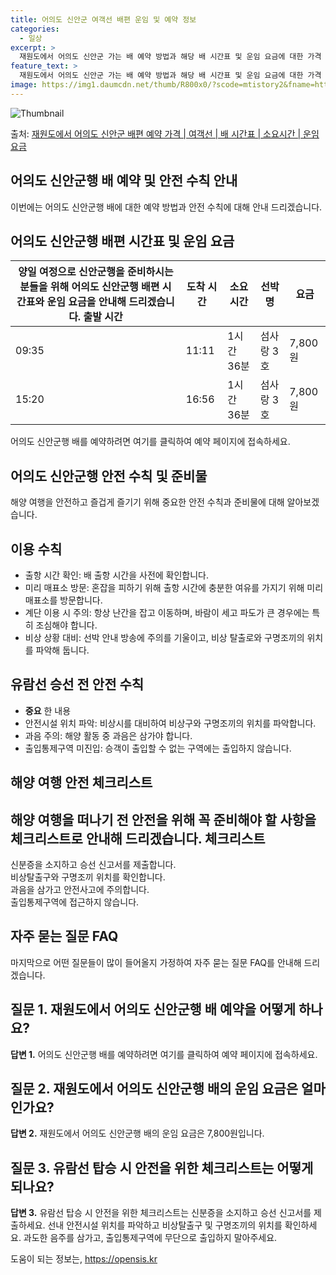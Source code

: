 ```yaml
---
title: 어의도 신안군 여객선 배편 운임 및 예약 정보
categories:
  - 일상
excerpt: >
  재원도에서 어의도 신안군 가는 배 예약 방법과 해당 배 시간표 및 운임 요금에 대한 가격 정보를 안내 드리겠습니다. 안전하고 재밋는 어의도 신안군행 여행을 위해 아래 정보 참고하시기 바랍니다. 어의도 신안군행 배편 예약하기 👈 클릭재원도에서 어의도 신안군행 배 시간표출발 시간도착 시간소요 시간선박명요금09:3511:111시간 36분섬사랑 3호7,800원15:2016:561시간 36분섬사랑 3호7,800원어의도 신안군행 배편 예약하기 👈 클릭해양 여행 시 안전 수칙 및 준비물해양 여행을 즐기기 위해 재원도에서 어의도로 향하는 여객선에 탑승하는 과정에서 중요한 수칙과 안전 준비물에 대해 알아보겠습니다.이용수칙출항 시간 확인: 배 출항 시간을 사전에 확인합니다.미리 매표소 방문: 혼잡을 피하기 위해 출항 시간..
feature_text: >
  재원도에서 어의도 신안군 가는 배 예약 방법과 해당 배 시간표 및 운임 요금에 대한 가격 정보를 안내 드리겠습니다. 안전하고 재밋는 어의도 신안군행 여행을 위해 아래 정보 참고하시기 바랍니다. 어의도 신안군행 배편 예약하기 👈 클릭재원도에서 어의도 신안군행 배 시간표출발 시간도착 시간소요 시간선박명요금09:3511:111시간 36분섬사랑 3호7,800원15:2016:561시간 36분섬사랑 3호7,800원어의도 신안군행 배편 예약하기 👈 클릭해양 여행 시 안전 수칙 및 준비물해양 여행을 즐기기 위해 재원도에서 어의도로 향하는 여객선에 탑승하는 과정에서 중요한 수칙과 안전 준비물에 대해 알아보겠습니다.이용수칙출항 시간 확인: 배 출항 시간을 사전에 확인합니다.미리 매표소 방문: 혼잡을 피하기 위해 출항 시간..
image: https://img1.daumcdn.net/thumb/R800x0/?scode=mtistory2&fname=https%3A%2F%2Fblog.kakaocdn.net%2Fdn%2FbAeeMf%2FbtsHBsuMYqF%2FMFlfHekheyetrcz94qmsMK%2Fimg.webp
---
```


![Thumbnail](https://img1.daumcdn.net/thumb/R800x0/?scode=mtistory2&fname=https%3A%2F%2Fblog.kakaocdn.net%2Fdn%2FbAeeMf%2FbtsHBsuMYqF%2FMFlfHekheyetrcz94qmsMK%2Fimg.webp)

<p>출처: <a href="https://opensis.kr/entry/%EC%9E%AC%EC%9B%90%EB%8F%84%EC%97%90%EC%84%9C-%EC%96%B4%EC%9D%98%EB%8F%84-%EC%8B%A0%EC%95%88%EA%B5%B0-%EB%B0%B0%ED%8E%B8-%EC%98%88%EC%95%BD-%EA%B0%80%EA%B2%A9-%EC%97%AC%EA%B0%9D%EC%84%A0-%EB%B0%B0-%EC%8B%9C%EA%B0%84%ED%91%9C-%EC%86%8C%EC%9A%94%EC%8B%9C%EA%B0%84-%EC%9A%B4%EC%9E%84-%EC%9A%94%EA%B8%88" rel="dofollow">재원도에서 어의도 신안군 배편 예약 가격 | 여객선 | 배 시간표 | 소요시간 | 운임 요금</a> </p>

## 어의도 신안군행 배 예약 및 안전 수칙 안내

이번에는 어의도 신안군행 배에 대한 예약 방법과 안전 수칙에 대해 안내 드리겠습니다.



## 어의도 신안군행 배편 시간표 및 운임 요금

양일 여정으로 신안군행을 준비하시는 분들을 위해 어의도 신안군행 배편 시간표와 운임 요금을 안내해 드리겠습니다.  **출발 시간** | **도착 시간** | **소요 시간** | **선박명** | **요금**  
---|---|---|---|---  
09:35 | 11:11 | 1시간 36분 | 섬사랑 3호 | 7,800원  
15:20 | 16:56 | 1시간 36분 | 섬사랑 3호 | 7,800원  
어의도 신안군행 배를 예약하려면 여기를 클릭하여 예약 페이지에 접속하세요.



## 어의도 신안군행 안전 수칙 및 준비물

해양 여행을 안전하고 즐겁게 즐기기 위해 중요한 안전 수칙과 준비물에 대해 알아보겠습니다.

## **이용 수칙**

  * 출항 시간 확인: 배 출항 시간을 사전에 확인합니다.
  * 미리 매표소 방문: 혼잡을 피하기 위해 출항 시간에 충분한 여유를 가지기 위해 미리 매표소를 방문합니다.
  * 계단 이용 시 주의: 항상 난간을 잡고 이동하며, 바람이 세고 파도가 큰 경우에는 특히 조심해야 합니다.
  * 비상 상황 대비: 선박 안내 방송에 주의를 기울이고, 비상 탈출로와 구명조끼의 위치를 파악해 둡니다.

## **유람선 승선 전 안전 수칙**

  * **중요** 한 내용
  * 안전시설 위치 파악: 비상시를 대비하여 비상구와 구명조끼의 위치를 파악합니다.
  * 과음 주의: 해양 활동 중 과음은 삼가야 합니다.
  * 출입통제구역 미진입: 승객이 출입할 수 없는 구역에는 출입하지 않습니다.



## 해양 여행 안전 체크리스트

해양 여행을 떠나기 전 안전을 위해 꼭 준비해야 할 사항을 체크리스트로 안내해 드리겠습니다.  **체크리스트**  
---  
신분증을 소지하고 승선 신고서를 제출합니다.  
비상탈출구와 구명조끼 위치를 확인합니다.  
과음을 삼가고 안전사고에 주의합니다.  
출입통제구역에 접근하지 않습니다.  
  


## 자주 묻는 질문 FAQ

마지막으로 어떤 질문들이 많이 들어올지 가정하여 자주 묻는 질문 FAQ를 안내해 드리겠습니다.

## **질문 1.** 재원도에서 어의도 신안군행 배 예약을 어떻게 하나요?

**답변 1.** 어의도 신안군행 배를 예약하려면 여기를 클릭하여 예약 페이지에 접속하세요.

## **질문 2.** 재원도에서 어의도 신안군행 배의 운임 요금은 얼마인가요?

**답변 2.** 재원도에서 어의도 신안군행 배의 운임 요금은 7,800원입니다.

## **질문 3.** 유람선 탑승 시 안전을 위한 체크리스트는 어떻게 되나요?

**답변 3.** 유람선 탑승 시 안전을 위한 체크리스트는 신분증을 소지하고 승선 신고서를 제출하세요. 선내 안전시설 위치를 파악하고
비상탈출구 및 구명조끼의 위치를 확인하세요. 과도한 음주를 삼가고, 출입통제구역에 무단으로 출입하지 말아주세요.

 

도움이 되는 정보는, <a href="https://opensis.kr" rel="dofollow">https://opensis.kr</a>


